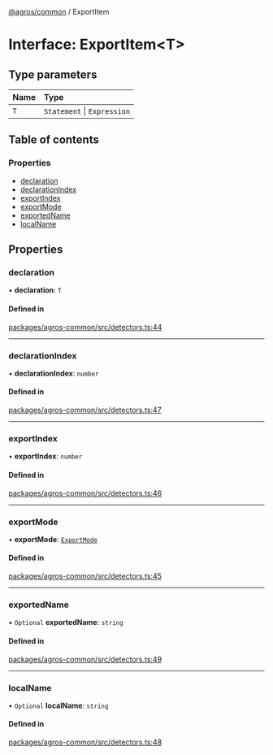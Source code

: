 [@agros/common](../index.md) / ExportItem

# Interface: ExportItem<T\>

## Type parameters

| Name | Type |
| :------ | :------ |
| `T` | `Statement` \| `Expression` |

## Table of contents

### Properties

- [declaration](ExportItem.md#declaration)
- [declarationIndex](ExportItem.md#declarationindex)
- [exportIndex](ExportItem.md#exportindex)
- [exportMode](ExportItem.md#exportmode)
- [exportedName](ExportItem.md#exportedname)
- [localName](ExportItem.md#localname)

## Properties

### <a id="declaration" name="declaration"></a> declaration

• **declaration**: `T`

#### Defined in

[packages/agros-common/src/detectors.ts:44](https://github.com/agrosjs/agros/blob/e4d2f36/packages/agros-common/src/detectors.ts#L44)

___

### <a id="declarationindex" name="declarationindex"></a> declarationIndex

• **declarationIndex**: `number`

#### Defined in

[packages/agros-common/src/detectors.ts:47](https://github.com/agrosjs/agros/blob/e4d2f36/packages/agros-common/src/detectors.ts#L47)

___

### <a id="exportindex" name="exportindex"></a> exportIndex

• **exportIndex**: `number`

#### Defined in

[packages/agros-common/src/detectors.ts:46](https://github.com/agrosjs/agros/blob/e4d2f36/packages/agros-common/src/detectors.ts#L46)

___

### <a id="exportmode" name="exportmode"></a> exportMode

• **exportMode**: [`ExportMode`](../index.md#exportmode)

#### Defined in

[packages/agros-common/src/detectors.ts:45](https://github.com/agrosjs/agros/blob/e4d2f36/packages/agros-common/src/detectors.ts#L45)

___

### <a id="exportedname" name="exportedname"></a> exportedName

• `Optional` **exportedName**: `string`

#### Defined in

[packages/agros-common/src/detectors.ts:49](https://github.com/agrosjs/agros/blob/e4d2f36/packages/agros-common/src/detectors.ts#L49)

___

### <a id="localname" name="localname"></a> localName

• `Optional` **localName**: `string`

#### Defined in

[packages/agros-common/src/detectors.ts:48](https://github.com/agrosjs/agros/blob/e4d2f36/packages/agros-common/src/detectors.ts#L48)
